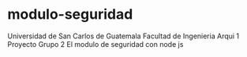 # modulo-seguridad
Universidad de San Carlos de Guatemala
Facultad de Ingenieria
Arqui 1
Proyecto
Grupo 2
El modulo de seguridad con node js
